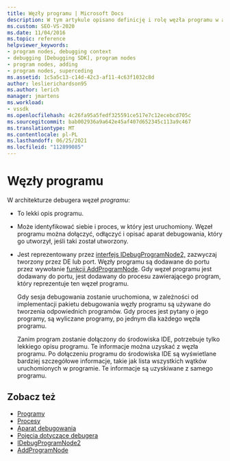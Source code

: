 ```yaml
---
title: Węzły programu | Microsoft Docs
description: W tym artykule opisano definicję i rolę węzła programu w architekturze debugera w Visual Studio.
ms.custom: SEO-VS-2020
ms.date: 11/04/2016
ms.topic: reference
helpviewer_keywords:
- program nodes, debugging context
- debugging [Debugging SDK], program nodes
- program nodes, adding
- program nodes, superceding
ms.assetid: 1c5a5c13-c14d-42c3-af11-4c63f1032c8d
author: leslierichardson95
ms.author: lerich
manager: jmartens
ms.workload:
- vssdk
ms.openlocfilehash: 4c26fa95a5fedf325591ce517e7c12ecebcd705c
ms.sourcegitcommit: bab002936a9a642e45af407d652345c113a9c467
ms.translationtype: MT
ms.contentlocale: pl-PL
ms.lasthandoff: 06/25/2021
ms.locfileid: "112899085"
---
```

# <a name="program-nodes"></a>Węzły programu
W architekturze debugera węzeł *programu*:

- To lekki opis programu.

- Może identyfikować siebie i proces, w który jest uruchomiony. Węzeł programu można dołączyć, odłączyć i opisać aparat debugowania, który go utworzył, jeśli taki został utworzony.

- Jest reprezentowany przez [interfejs IDebugProgramNode2,](../../extensibility/debugger/reference/idebugprogramnode2.md) zazwyczaj tworzony przez DE lub port. Węzły programu są dodawane do portu przez wywołanie [funkcji AddProgramNode](../../extensibility/debugger/reference/idebugportnotify2-addprogramnode.md). Gdy węzeł programu jest dodawany do portu, jest dodawany do procesu zawierającego program, który reprezentuje ten węzeł programu.

  Gdy sesja debugowania zostanie uruchomiona, w zależności od implementacji pakietu debugowania węzły programu są używane do tworzenia odpowiednich programów. Gdy proces jest pytany o jego programy, są wyliczane programy, po jednym dla każdego węzła programu.

  Zanim program zostanie dołączony do środowiska IDE, potrzebuje tylko lekkiego opisu programu. Te informacje można uzyskać z węzła programu. Po dołączeniu programu do środowiska IDE są wyświetlane bardziej szczegółowe informacje, takie jak lista wszystkich wątków uruchomionych w programie. Te informacje są uzyskiwane z samego programu.

## <a name="see-also"></a>Zobacz też
- [Programy](../../extensibility/debugger/programs.md)
- [Procesy](../../extensibility/debugger/processes.md)
- [Aparat debugowania](../../extensibility/debugger/debug-engine.md)
- [Pojęcia dotyczące debugera](../../extensibility/debugger/debugger-concepts.md)
- [IDebugProgramNode2](../../extensibility/debugger/reference/idebugprogramnode2.md)
- [AddProgramNode](../../extensibility/debugger/reference/idebugportnotify2-addprogramnode.md)
